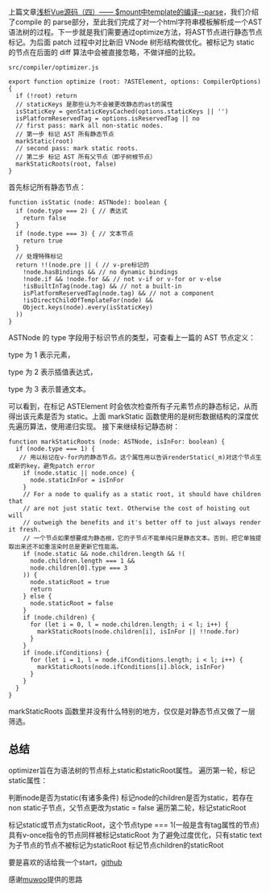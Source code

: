 上篇文章[浅析Vue源码（四）—— $mount中template的编译--parse](https://juejin.im/post/5bb702b6e51d450e46286608)，我们介绍了compile 的 parse部分，至此我们完成了对一个html字符串模板解析成一个AST语法树的过程。下一步就是我们需要通过optimize方法，将AST节点进行静态节点标记。为后面 patch 过程中对比新旧 VNode 树形结构做优化。被标记为 static 的节点在后面的 diff 算法中会被直接忽略，不做详细的比较。

```
src/compiler/optimizer.js
```

```
export function optimize (root: ?ASTElement, options: CompilerOptions) {
  if (!root) return
  // staticKeys 是那些认为不会被更改静态的ast的属性
  isStaticKey = genStaticKeysCached(options.staticKeys || '')
  isPlatformReservedTag = options.isReservedTag || no
  // first pass: mark all non-static nodes.
  // 第一步 标记 AST 所有静态节点
  markStatic(root)
  // second pass: mark static roots.
  // 第二步 标记 AST 所有父节点（即子树根节点）
  markStaticRoots(root, false)
}
```
首先标记所有静态节点：

```
function isStatic (node: ASTNode): boolean {
  if (node.type === 2) { // 表达式
    return false
  }
  if (node.type === 3) { // 文本节点
    return true
  }
  // 处理特殊标记
  return !!(node.pre || ( // v-pre标记的
    !node.hasBindings && // no dynamic bindings
    !node.if && !node.for && // not v-if or v-for or v-else
    !isBuiltInTag(node.tag) && // not a built-in
    isPlatformReservedTag(node.tag) && // not a component
    !isDirectChildOfTemplateFor(node) &&
    Object.keys(node).every(isStaticKey)
  ))
}
```
ASTNode 的 type 字段用于标识节点的类型，可查看上一篇的 AST 节点定义：

type 为 1 表示元素，

type 为 2 表示插值表达式，

type 为 3 表示普通文本。

可以看到，在标记 ASTElement 时会依次检查所有子元素节点的静态标记，从而得出该元素是否为 static。上面 markStatic 函数使用的是树形数据结构的深度优先遍历算法，使用递归实现。 接下来继续标记静态树：

```
function markStaticRoots (node: ASTNode, isInFor: boolean) {
  if (node.type === 1) {
   // 用以标记在v-for内的静态节点。这个属性用以告诉renderStatic(_m)对这个节点生成新的key，避免patch error
    if (node.static || node.once) {
      node.staticInFor = isInFor
    }
    // For a node to qualify as a static root, it should have children that
    // are not just static text. Otherwise the cost of hoisting out will
    // outweigh the benefits and it's better off to just always render it fresh.
    // 一个节点如果想要成为静态根，它的子节点不能单纯只是静态文本。否则，把它单独提取出来还不如重渲染时总是更新它性能高。
    if (node.static && node.children.length && !(
      node.children.length === 1 &&
      node.children[0].type === 3
    )) {
      node.staticRoot = true
      return
    } else {
      node.staticRoot = false
    }
    if (node.children) {
      for (let i = 0, l = node.children.length; i < l; i++) {
        markStaticRoots(node.children[i], isInFor || !!node.for)
      }
    }
    if (node.ifConditions) {
      for (let i = 1, l = node.ifConditions.length; i < l; i++) {
        markStaticRoots(node.ifConditions[i].block, isInFor)
      }
    }
  }
}
```
markStaticRoots 函数里并没有什么特别的地方，仅仅是对静态节点又做了一层筛选。

## 总结
optimizer旨在为语法树的节点标上static和staticRoot属性。 遍历第一轮，标记static属性：

判断node是否为static(有诸多条件)
标记node的children是否为static，若存在non static子节点，父节点更改为static = false
遍历第二轮，标记staticRoot

标记static或节点为staticRoot，这个节点type === 1(一般是含有tag属性的节点)
具有v-once指令的节点同样被标记staticRoot
为了避免过度优化，只有static text为子节点的节点不被标记为staticRoot
标记节点children的staticRoot

要是喜欢的话给我一个start，[github](https://github.com/DIVIBEAR/vue)

感谢[muwoo](https://github.com/muwoo/blogs)提供的思路